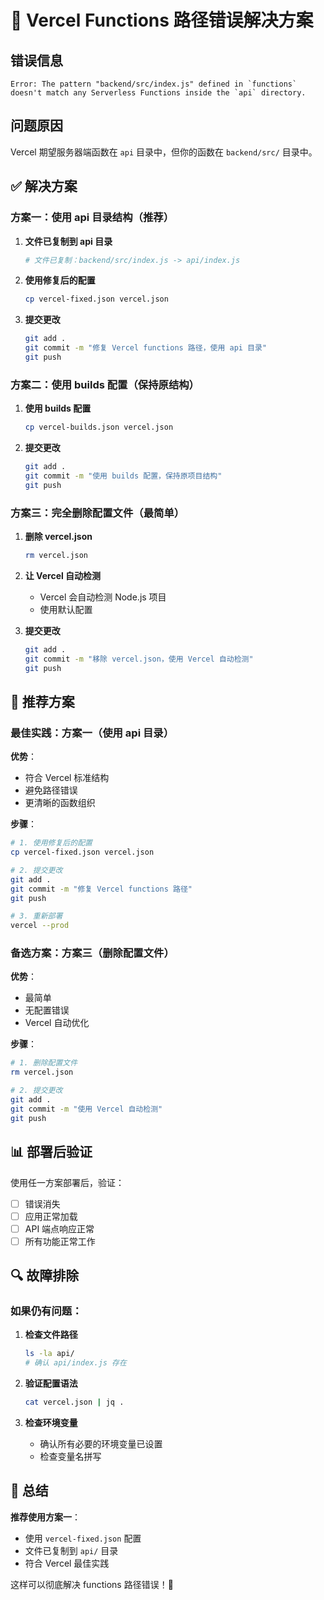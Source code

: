 # 🔧 Vercel Functions 路径错误解决方案

## 错误信息
```
Error: The pattern "backend/src/index.js" defined in `functions` doesn't match any Serverless Functions inside the `api` directory.
```

## 问题原因
Vercel 期望服务器端函数在 `api` 目录中，但你的函数在 `backend/src/` 目录中。

## ✅ 解决方案

### 方案一：使用 api 目录结构（推荐）

1. **文件已复制到 api 目录**
   ```bash
   # 文件已复制：backend/src/index.js -> api/index.js
   ```

2. **使用修复后的配置**
   ```bash
   cp vercel-fixed.json vercel.json
   ```

3. **提交更改**
   ```bash
   git add .
   git commit -m "修复 Vercel functions 路径，使用 api 目录"
   git push
   ```

### 方案二：使用 builds 配置（保持原结构）

1. **使用 builds 配置**
   ```bash
   cp vercel-builds.json vercel.json
   ```

2. **提交更改**
   ```bash
   git add .
   git commit -m "使用 builds 配置，保持原项目结构"
   git push
   ```

### 方案三：完全删除配置文件（最简单）

1. **删除 vercel.json**
   ```bash
   rm vercel.json
   ```

2. **让 Vercel 自动检测**
   - Vercel 会自动检测 Node.js 项目
   - 使用默认配置

3. **提交更改**
   ```bash
   git add .
   git commit -m "移除 vercel.json，使用 Vercel 自动检测"
   git push
   ```

## 🎯 推荐方案

### 最佳实践：方案一（使用 api 目录）

**优势**：
- 符合 Vercel 标准结构
- 避免路径错误
- 更清晰的函数组织

**步骤**：
```bash
# 1. 使用修复后的配置
cp vercel-fixed.json vercel.json

# 2. 提交更改
git add .
git commit -m "修复 Vercel functions 路径"
git push

# 3. 重新部署
vercel --prod
```

### 备选方案：方案三（删除配置文件）

**优势**：
- 最简单
- 无配置错误
- Vercel 自动优化

**步骤**：
```bash
# 1. 删除配置文件
rm vercel.json

# 2. 提交更改
git add .
git commit -m "使用 Vercel 自动检测"
git push
```

## 📊 部署后验证

使用任一方案部署后，验证：

- [ ] 错误消失
- [ ] 应用正常加载
- [ ] API 端点响应正常
- [ ] 所有功能正常工作

## 🔍 故障排除

### 如果仍有问题：

1. **检查文件路径**
   ```bash
   ls -la api/
   # 确认 api/index.js 存在
   ```

2. **验证配置语法**
   ```bash
   cat vercel.json | jq .
   ```

3. **检查环境变量**
   - 确认所有必要的环境变量已设置
   - 检查变量名拼写

## 🎉 总结

**推荐使用方案一**：
- 使用 `vercel-fixed.json` 配置
- 文件已复制到 `api/` 目录
- 符合 Vercel 最佳实践

这样可以彻底解决 functions 路径错误！🚀

